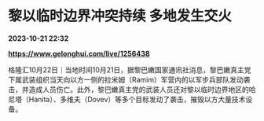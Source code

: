 # 黎以临时边界冲突持续 多地发生交火

**2023-10-21 22:32**

**https://www.gelonghui.com/live/1256438**

格隆汇10月22日｜当地时间10月21日，据黎巴嫩国家通讯社消息，黎巴嫩真主党下属武装组织当天向以方一侧的拉米姆（Ramim）军营内的以军步兵部队发动袭击，并造成人员伤亡。此外，黎巴嫩真主党的武装人员还对黎以临时边界地区的哈尼塔（Hanita）、多维夫（Dovev）等多个目标发动了袭击，摧毁以方大量技术设备。